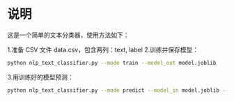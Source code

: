 # 说明

这是一个简单的文本分类器，使用方法如下：

1.准备 CSV 文件 data.csv，包含两列：text, label
2.训练并保存模型：
  ```bash
  python nlp_text_classifier.py --mode train --model_out model.joblib
  ```
3.用训练好的模型预测：
  ```bash
  python nlp_text_classifier.py --mode predict --model_in model.joblib --text "待预测文本"
  ```